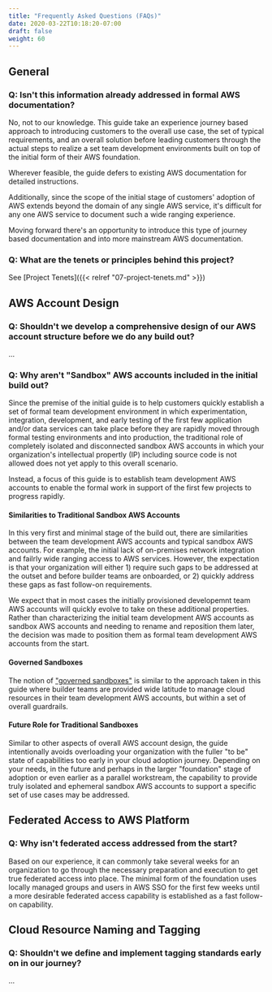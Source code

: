 ```yaml
---
title: "Frequently Asked Questions (FAQs)"
date: 2020-03-22T10:18:20-07:00
draft: false
weight: 60
---
```


## General

### Q: Isn't this information already addressed in formal AWS documentation?

No, not to our knowledge. This guide take an experience journey based approach to introducing customers to the overall use case, the set of typical requirements, and an overall solution before leading customers through the actual steps to realize a set team development environments built on top of the initial form of their AWS foundation.

Wherever feasible, the guide defers to existing AWS documentation for detailed instructions.

Additionally, since the scope of the initial stage of customers' adoption of AWS extends beyond the domain of any single AWS service, it's difficult for any one AWS service to document such a wide ranging experience.

Moving forward there's an opportunity to introduce this type of journey based documentation and into more mainstream AWS documentation.

### Q: What are the tenets or principles behind this project?

See [Project Tenets]({{< relref "07-project-tenets.md" >}})

## AWS Account Design

### Q: Shouldn't we develop a comprehensive design of our AWS account structure before we do any build out?

...

### Q: Why aren't "Sandbox" AWS accounts included in the initial build out?

Since the premise of the initial guide is to help customers quickly establish a set of formal team development environment in which experimentation, integration, development, and early testing of the first few application and/or data services can take place before they are rapidly moved through formal testing environments and into production, the traditional role of completely isolated and disconnected sandbox AWS accounts in which your organization's intellectual propertly (IP) including source code is not allowed does not yet apply to this overall scenario.

Instead, a focus of this guide is to establish team development AWS accounts to enable the formal work in support of the first few projects to progress rapidly.

#### Similarities to Traditional Sandbox AWS Accounts
In this very first and minimal stage of the build out, there are similarities between the team development AWS accounts and typical sandbox AWS accounts. For example, the initial lack of on-premises network integration and failrly wide ranging access to AWS services. However, the expectation is that your organization will either 1) require such gaps to be addressed at the outset and before builder teams are onboarded, or 2) quickly address these gaps as fast follow-on requirements.

We expect that in most cases the initially provisioned developemnt team AWS accounts will quickly evolve to take on these additional properties. Rather than characterizing the initial team development AWS accounts as sandbox AWS accounts and needing to rename and reposition them later, the decision was made to position them as formal team development AWS accounts from the start.

#### Governed Sandboxes
The notion of ["governed sandboxes"](https://www.flux7.com/blog/aws-best-practice-sandbox-accounts-provide-secure-middle-ground/) is similar to the approach taken in this guide where builder teams are provided wide latitude to manage cloud resources in their team development AWS accounts, but within a set of overall guardrails.

#### Future Role for Traditional Sandboxes
Similar to other aspects of overall AWS account design, the guide intentionally avoids overloading your organization with the fuller "to be" state of capabilities too early in your cloud adoption journey. Depending on your needs, in the future and perhaps in the larger "foundation" stage of adoption or even earlier as a parallel workstream, the capability to provide truly isolated and ephemeral sandbox AWS accounts to support a specific set of use cases may be addressed.

## Federated Access to AWS Platform

### Q: Why isn't federated access addressed from the start?

Based on our experience, it can commonly take several weeks for an organization to go through the necessary preparation and execution to get true federated access into place. The minimal form of the foundation uses locally managed groups and users in AWS SSO for the first few weeks until a more desirable federated access capability is established as a fast follow-on capability.

## Cloud Resource Naming and Tagging

### Q: Shouldn't we define and implement tagging standards early on in our journey?

...